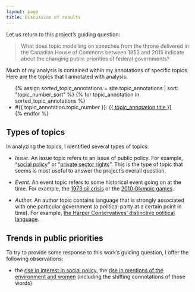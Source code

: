 ```yaml
---
layout: page
title: Discussion of results
---
```


Let us return to this project’s guiding question:

> What does topic modelling on speeches from the throne delivered in the Canadian House of Commons between 1953 and 2015 indicate about the changing public priorities of federal governments?

Much of my analysis is contained within my annotations of specific topics. Here are the topics that I annotated with analysis:

<ul>
    {% assign sorted_topic_annotations = site.topic_annotations | sort: "topic_number_sort" %}
    {% for topic_annotation in sorted_topic_annotations %}
        <li>
            #{{ topic_annotation.topic_number }}: <a href="{{ topic_annotation.url }}">{{ topic_annotation.title }}</a>
        </li>
    {% endfor %}
</ul>



## Types of topics

In analyzing the topics, I identified several types of topics:

* *Issue.* An issue topic refers to an issue of public policy. For example, “[social policy](/topics/6-health-communities-children/)” or “[private sector rights](/topics/21-private-initiatives-sector/)”. This is the type of topic that seems is most useful to answer the project’s overall question.

* *Event.* An event topic refers to some historical event going on at the time. For example, the [1973 oil crisis](/topics/10-oil-food-transportation/) or the [2010 Olympic games](/topics/3-olympic-athletes-winter/).

* *Author.* An author topic contains language that is strongly associated with one particular government (a political party at a certain point in time). For example, [the Harper Conservatives’ distinctive political language](/topics/18-families-hard-north/).

## Trends in public priorities

To try to provide some response to this work’s guiding question, I offer the following observations:

* the [rise in interest in social policy](/topics/6-health-communities-children/), the [rise in mentions of the environment and women](/topics/8-plan-economy-values/) (including the shifting connotations of those words)